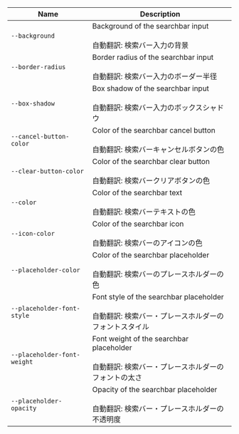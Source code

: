 
| Name | Description |
| --- | --- |
| `--background` | Background of the searchbar input<br /><br />自動翻訳: 検索バー入力の背景 |
| `--border-radius` | Border radius of the searchbar input<br /><br />自動翻訳: 検索バー入力のボーダー半径 |
| `--box-shadow` | Box shadow of the searchbar input<br /><br />自動翻訳: 検索バー入力のボックスシャドウ |
| `--cancel-button-color` | Color of the searchbar cancel button<br /><br />自動翻訳: 検索バーキャンセルボタンの色 |
| `--clear-button-color` | Color of the searchbar clear button<br /><br />自動翻訳: 検索バークリアボタンの色 |
| `--color` | Color of the searchbar text<br /><br />自動翻訳: 検索バーテキストの色 |
| `--icon-color` | Color of the searchbar icon<br /><br />自動翻訳: 検索バーのアイコンの色 |
| `--placeholder-color` | Color of the searchbar placeholder<br /><br />自動翻訳: 検索バーのプレースホルダーの色 |
| `--placeholder-font-style` | Font style of the searchbar placeholder<br /><br />自動翻訳: 検索バー・プレースホルダーのフォントスタイル |
| `--placeholder-font-weight` | Font weight of the searchbar placeholder<br /><br />自動翻訳: 検索バー・プレースホルダーのフォントの太さ |
| `--placeholder-opacity` | Opacity of the searchbar placeholder<br /><br />自動翻訳: 検索バー・プレースホルダーの不透明度 |

